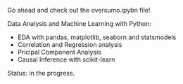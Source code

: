 Go ahead and check out the oversumo.ipybn file!

Data Analysis and Machine Learning with Python:
- EDA with pandas, matplotlib, seaborn and statsmodels
- Correlation and Regression analysis
- Pricipal Component Analysis
- Causal Inference with scikit-learn

Status: in the progress.
